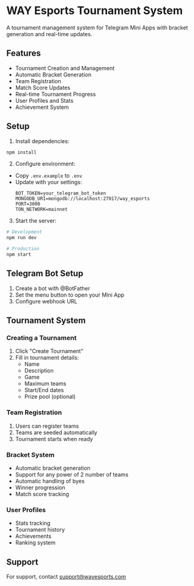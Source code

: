 # WAY Esports Tournament System

A tournament management system for Telegram Mini Apps with bracket generation and real-time updates.

## Features

- Tournament Creation and Management
- Automatic Bracket Generation
- Team Registration
- Match Score Updates
- Real-time Tournament Progress
- User Profiles and Stats
- Achievement System

## Setup

1. Install dependencies:
```bash
npm install
```

2. Configure environment:
- Copy `.env.example` to `.env`
- Update with your settings:
  ```
  BOT_TOKEN=your_telegram_bot_token
  MONGODB_URI=mongodb://localhost:27017/way_esports
  PORT=3000
  TON_NETWORK=mainnet
  ```

3. Start the server:
```bash
# Development
npm run dev

# Production
npm start
```

## Telegram Bot Setup

1. Create a bot with @BotFather
2. Set the menu button to open your Mini App
3. Configure webhook URL

## Tournament System

### Creating a Tournament
1. Click "Create Tournament"
2. Fill in tournament details:
   - Name
   - Description
   - Game
   - Maximum teams
   - Start/End dates
   - Prize pool (optional)

### Team Registration
1. Users can register teams
2. Teams are seeded automatically
3. Tournament starts when ready

### Bracket System
- Automatic bracket generation
- Support for any power of 2 number of teams
- Automatic handling of byes
- Winner progression
- Match score tracking

### User Profiles
- Stats tracking
- Tournament history
- Achievements
- Ranking system

## Support

For support, contact support@wayesports.com 